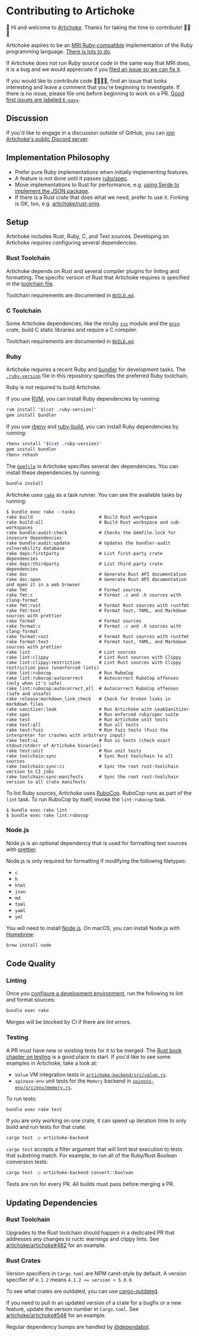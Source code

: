 # Contributing to Artichoke

👋 Hi and welcome to [Artichoke]. Thanks for taking the time to contribute!
💪💎🙌

Artichoke aspires to be an [MRI Ruby-compatible][mri-target] implementation of
the Ruby programming language. [There is lots to do].

[mri-target]:
  https://github.com/artichoke/artichoke/blob/trunk/RUBYSPEC.md#mri-target

If Artichoke does not run Ruby source code in the same way that MRI does, it is
a bug and we would appreciate if you [filed an issue so we can fix it].

If you would like to contribute code 👩‍💻👨‍💻, find an issue that looks interesting
and leave a comment that you're beginning to investigate. If there is no issue,
please file one before beginning to work on a PR. [Good first issues are labeled
`E-easy`].

## Discussion

If you'd like to engage in a discussion outside of GitHub, you can [join
Artichoke's public Discord server].

## Implementation Philosophy

- Prefer pure Ruby implementations when initially implementing features.
- A feature is not done until it passes [ruby/spec](RUBYSPEC.md).
- Move implementations to Rust for performance, e.g. [using Serde to implement
  the JSON package].
- If there is a Rust crate that does what we need, prefer to use it. Forking is
  OK, too, e.g. [artichoke/rust-onig].

## Setup

Artichoke includes Rust, Ruby, C, and Text sources. Developing on Artichoke
requires configuring several dependencies.

### Rust Toolchain

Artichoke depends on Rust and several compiler plugins for linting and
formatting. The specific version of Rust that Artichoke requires is specified in
the [toolchain file](rust-toolchain.toml).

Toolchain requirements are documented in [`BUILD.md`](BUILD.md#rust-toolchain).

### C Toolchain

Some Artichoke dependencies, like the mruby [`sys`] module and the [`onig`]
crate, build C static libraries and require a C compiler.

Toolchain requirements are documented in [`BUILD.md`](BUILD.md#c-toolchain).

### Ruby

Artichoke requires a recent Ruby and [bundler] for development tasks. The
[`.ruby-version`](.ruby-version) file in this repository specifies the preferred
Ruby toolchain.

Ruby is not required to build Artichoke.

If you use [RVM], you can install Ruby dependencies by running:

```sh
rvm install "$(cat .ruby-version)"
gem install bundler
```

If you use [rbenv] and [ruby-build], you can install Ruby dependencies by
running:

```sh
rbenv install "$(cat .ruby-version)"
gem install bundler
rbenv rehash
```

The [`Gemfile`](Gemfile) in Artichoke specifies several dev dependencies. You
can install these dependencies by running:

```sh
bundle install
```

[rvm]: https://rvm.io/
[rbenv]: https://github.com/rbenv/rbenv
[ruby-build]: https://github.com/rbenv/ruby-build

Artichoke uses [`rake`](Rakefile) as a task runner. You can see the available
tasks by running:

```console
$ bundle exec rake --tasks
rake build                         # Build Rust workspace
rake build:all                     # Build Rust workspace and sub-workspaces
rake bundle:audit:check            # Checks the Gemfile.lock for insecure dependencies
rake bundle:audit:update           # Updates the bundler-audit vulnerability database
rake deps:firstparty               # List first-party crate dependencies
rake deps:thirdparty               # List third-party crate dependencies
rake doc                           # Generate Rust API documentation
rake doc:open                      # Generate Rust API documentation and open it in a web browser
rake fmt                           # Format sources
rake fmt:c                         # Format .c and .h sources with clang-format
rake fmt:rust                      # Format Rust sources with rustfmt
rake fmt:text                      # Format text, YAML, and Markdown sources with prettier
rake format                        # Format sources
rake format:c                      # Format .c and .h sources with clang-format
rake format:rust                   # Format Rust sources with rustfmt
rake format:text                   # Format text, YAML, and Markdown sources with prettier
rake lint                          # Lint sources
rake lint:clippy                   # Lint Rust sources with Clippy
rake lint:clippy:restriction       # Lint Rust sources with Clippy restriction pass (unenforced lints)
rake lint:rubocop                  # Run RuboCop
rake lint:rubocop:autocorrect      # Autocorrect RuboCop offenses (only when it's safe)
rake lint:rubocop:autocorrect_all  # Autocorrect RuboCop offenses (safe and unsafe)
rake release:markdown_link_check   # Check for broken links in markdown files
rake sanitizer:leak                # Run Artichoke with LeakSanitizer
rake spec                          # Run enforced ruby/spec suite
rake test                          # Run Artichoke unit tests
rake test:all                      # Run all tests
rake test:fuzz                     # Run fuzz tests (Fuzz the interpreter for crashes with arbitrary input)
rake test:ui                       # Run ui tests (check exact stdout/stderr of Artichoke binaries)
rake test:unit                     # Run unit tests
rake toolchain:sync                # Sync Rust toolchain to all sources
rake toolchain:sync:ci             # Sync the root rust-toolchain version to CI jobs
rake toolchain:sync:manifests      # Sync the root rust-toolchain version to all crate manifests
```

To lint Ruby sources, Artichoke uses [RuboCop]. RuboCop runs as part of the
`lint` task. To run RuboCop by itself, invoke the `lint:rubocop` task.

```console
$ bundle exec rake lint
$ bundle exec rake lint:rubocop
```

### Node.js

Node.js is an optional dependency that is used for formatting text sources with
[prettier].

Node.js is only required for formatting if modifying the following filetypes:

- `c`
- `h`
- `html`
- `json`
- `md`
- `toml`
- `yaml`
- `yml`

You will need to install [Node.js]. On macOS, you can install Node.js with
[Homebrew]:

```sh
brew install node
```

## Code Quality

### Linting

Once you [configure a development environment](#setup), run the following to
lint and format sources:

```sh
bundle exec rake
```

Merges will be blocked by CI if there are lint errors.

### Testing

A PR must have new or existing tests for it to be merged. The [Rust book chapter
on testing] is a good place to start. If you'd like to see some examples in
Artichoke, take a look at:

- `Value` VM integration tests in [`artichoke-backend/src/value.rs`].
- `spinoso-env` unit tests for the `Memory` backend in
  [`spinoso-env/src/env/memory.rs`].

To run tests:

```sh
bundle exec rake test
```

If you are only working on one crate, it can speed up iteration time to only
build and run tests for that crate:

```sh
cargo test -p artichoke-backend
```

`cargo test` accepts a filter argument that will limit test execution to tests
that substring match. For example, to run all of the Ruby/Rust Boolean
conversion tests:

```sh
cargo test -p artichoke-backend convert::boolean
```

Tests are run for every PR. All builds must pass before merging a PR.

## Updating Dependencies

### Rust Toolchain

Upgrades to the Rust toolchain should happen in a dedicated PR that addresses
any changes to ructc warnings and clippy lints. See [artichoke/artichoke#482]
for an example.

### Rust Crates

Version specifiers in `Cargo.toml` are NPM caret-style by default. A version
specifier of `4.1.2` means `4.1.2 <= version < 5.0.0`.

To see what crates are outdated, you can use [cargo-outdated].

If you need to pull in an updated version of a crate for a bugfix or a new
feature, update the version number in `Cargo.toml`. See
[artichoke/artichoke#548] for an example.

Regular dependency bumps are handled by [@dependabot].

[artichoke]: https://github.com/artichoke
[there is lots to do]: https://github.com/artichoke/artichoke/issues
[filed an issue so we can fix it]:
  https://github.com/artichoke/artichoke/issues/new
[good first issues are labeled `e-easy`]:
  https://github.com/artichoke/artichoke/labels/E-easy
[join artichoke's public discord server]: https://discord.gg/QCe2tp2
[using serde to implement the json package]:
  https://github.com/artichoke/artichoke/issues/77
[artichoke/rust-onig]:
  https://github.com/artichoke/rust-onig/tree/artichoke-vendor
[`sys`]: artichoke-backend/src/sys
[`onig`]: https://crates.io/crates/onig
[bundler]: https://bundler.io/
[rubocop]: https://github.com/rubocop-hq/rubocop
[prettier]: https://prettier.io/
[node.js]: https://nodejs.org/en/download/package-manager/
[homebrew]: https://docs.brew.sh/Installation
[rust book chapter on testing]:
  https://doc.rust-lang.org/book/ch11-00-testing.html
[`artichoke-backend/src/value.rs`]: artichoke-backend/src/value.rs
[`spinoso-env/src/env/memory.rs`]: spinoso-env/src/env/memory.rs
[artichoke/artichoke#482]: https://github.com/artichoke/artichoke/pull/482
[cargo-outdated]: https://github.com/kbknapp/cargo-outdated
[artichoke/artichoke#548]: https://github.com/artichoke/artichoke/pull/548
[@dependabot]: https://dependabot.com/
